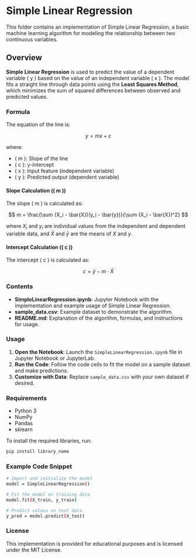 # Simple Linear Regression

This folder contains an implementation of Simple Linear Regression, a basic machine learning algorithm for modeling the relationship between two continuous variables. 

## Overview

**Simple Linear Regression** is used to predict the value of a dependent variable \( y \) based on the value of an independent variable \( x \). The model fits a straight line through data points using the **Least Squares Method**, which minimizes the sum of squared differences between observed and predicted values.

### Formula

The equation of the line is: 

$$
y = mx + c
$$

where:
- \( m \): Slope of the line
- \( c \): y-intercept
- \( x \): Input feature (independent variable)
- \( y \): Predicted output (dependent variable)

#### Slope Calculation (\( m \))

The slope \( m \) is calculated as:

$$
m = \frac{\sum (X_i - \bar{X})(y_i - \bar{y})}{\sum (X_i - \bar{X})^2}
$$

where $X_i$ and $y_i$ are individual values from the independent and dependent variable data, and $\bar{X}$ and $\bar{y}$ are the means of $X$ and $y$.



#### Intercept Calculation (\( c \))

The intercept \( c \) is calculated as:

$$
c = \bar{y} - m \cdot \bar{X}
$$


### Contents

- **SimpleLinearRegression.ipynb**: Jupyter Notebook with the implementation and example usage of Simple Linear Regression.
- **sample_data.csv**: Example dataset to demonstrate the algorithm.
- **README.md**: Explanation of the algorithm, formulas, and instructions for usage.

### Usage

1. **Open the Notebook**: Launch the `SimpleLinearRegression.ipynb` file in Jupyter Notebook or JupyterLab.
2. **Run the Code**: Follow the code cells to fit the model on a sample dataset and make predictions.
3. **Customize with Data**: Replace `sample_data.csv` with your own dataset if desired.

### Requirements

- Python 3
- NumPy
- Pandas
- sklearn

To install the required libraries, run:
```bash
pip install library_name
```

### Example Code Snippet

```bash
# Import and initialize the model
model = SimpleLinearRegression()

# Fit the model on training data
model.fit(X_train, y_train)

# Predict values on test data
y_pred = model.predict(X_test)
```

### License
This implementation is provided for educational purposes and is licensed under the MIT License.

